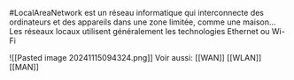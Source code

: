 #LocalAreaNetwork est un réseau informatique qui interconnecte des ordinateurs et des appareils dans une zone limitée, comme une maison...
Les réseaux locaux utilisent généralement les technologies Ethernet ou Wi-Fi

![[Pasted image 20241115094324.png]]
Voir aussi:
[[WAN]]
[[WLAN]]
[[MAN]]
